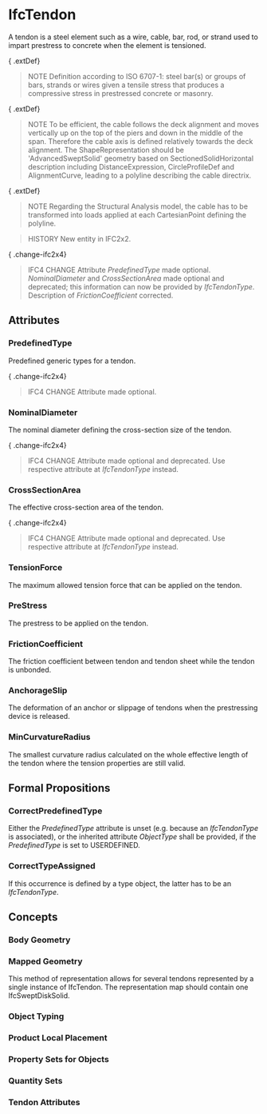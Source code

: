 # IfcTendon

A tendon is a steel element such as a wire, cable, bar, rod, or strand used to impart prestress to concrete when the element is tensioned.
<!-- end of short definition -->


{ .extDef}
> NOTE Definition according to ISO 6707-1: steel bar(s) or groups of bars, strands or wires given a tensile stress that produces a compressive stress in prestressed concrete or masonry.

{ .extDef}
> NOTE To be efficient, the cable follows the deck alignment and moves vertically up on the top of the piers and down in the middle of the span. Therefore the cable axis is defined relatively towards the deck alignment. The ShapeRepresentation should be 'AdvancedSweptSolid' geometry based on SectionedSolidHorizontal description including DistanceExpression, CircleProfileDef and AlignmentCurve, leading to a polyline describing the cable directrix.

{ .extDef}
> NOTE Regarding the Structural Analysis model, the cable has to be transformed into loads applied at each CartesianPoint defining the polyline.

> HISTORY New entity in IFC2x2.

{ .change-ifc2x4}
> IFC4 CHANGE Attribute _PredefinedType_ made optional. _NominalDiameter_ and _CrossSectionArea_ made optional and deprecated; this information can now be provided by _IfcTendonType_. Description of _FrictionCoefficient_ corrected.

## Attributes

### PredefinedType
Predefined generic types for a tendon.

{ .change-ifc2x4}
> IFC4 CHANGE Attribute made optional.

### NominalDiameter
The nominal diameter defining the cross-section size of the tendon.

{ .change-ifc2x4}
> IFC4 CHANGE Attribute made optional and deprecated. Use respective attribute at _IfcTendonType_ instead.

### CrossSectionArea
The effective cross-section area of the tendon.

{ .change-ifc2x4}
> IFC4 CHANGE Attribute made optional and deprecated. Use respective attribute at _IfcTendonType_ instead.

### TensionForce
The maximum allowed tension force that can be applied on the tendon.

### PreStress
The prestress to be applied on the tendon.

### FrictionCoefficient
The friction coefficient between tendon and tendon sheet while the tendon is unbonded.

### AnchorageSlip
The deformation of an anchor or slippage of tendons when the prestressing device is released.

### MinCurvatureRadius
The smallest curvature radius calculated on the whole effective length of the tendon where the tension properties are still valid.

## Formal Propositions

### CorrectPredefinedType
Either the _PredefinedType_ attribute is unset (e.g. because an _IfcTendonType_ is associated), or the inherited attribute _ObjectType_ shall be provided, if the _PredefinedType_ is set to USERDEFINED.

### CorrectTypeAssigned
If this occurrence is defined by a type object, the latter has to be an _IfcTendonType_.

## Concepts

### Body Geometry

### Mapped Geometry

This method of representation allows for several tendons represented by a single instance of IfcTendon. The representation map should contain one IfcSweptDiskSolid.

### Object Typing



### Product Local Placement



### Property Sets for Objects



### Quantity Sets



### Tendon Attributes



